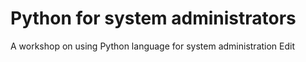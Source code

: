 # Python for system administrators

A workshop on using Python language for system administration Edit



